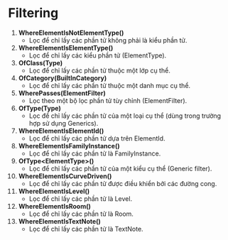 # Filtering

1. **WhereElementIsNotElementType()**
   * Lọc để chỉ lấy các phần tử không phải là kiểu phần tử.
2. **WhereElementIsElementType()**
   * Lọc để chỉ lấy các kiểu phần tử (ElementType).
3. **OfClass(Type)**
   * Lọc để chỉ lấy các phần tử thuộc một lớp cụ thể.
4. **OfCategory(BuiltInCategory)**
   * Lọc để chỉ lấy các phần tử thuộc một danh mục cụ thể.
5. **WherePasses(ElementFilter)**
   * Lọc theo một bộ lọc phần tử tùy chỉnh (ElementFilter).
6. **OfType(Type)**
   * Lọc để chỉ lấy các phần tử của một loại cụ thể (dùng trong trường hợp sử dụng Generics).
7. **WhereElementIsElementId()**
   * Lọc để chỉ lấy các phần tử dựa trên ElementId.
8. **WhereElementIsFamilyInstance()**
   * Lọc để chỉ lấy các phần tử là FamilyInstance.
9. **OfType\<ElementType>()**
   * Lọc để chỉ lấy các phần tử của một kiểu cụ thể (Generic filter).
10. **WhereElementIsCurveDriven()**
    * Lọc để chỉ lấy các phần tử được điều khiển bởi các đường cong.
11. **WhereElementIsLevel()**
    * Lọc để chỉ lấy các phần tử là Level.
12. **WhereElementIsRoom()**
    * Lọc để chỉ lấy các phần tử là Room.
13. **WhereElementIsTextNote()**
    * Lọc để chỉ lấy các phần tử là TextNote.
